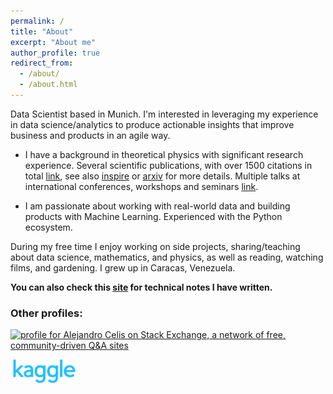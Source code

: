 ```yaml
---
permalink: /
title: "About"
excerpt: "About me"
author_profile: true
redirect_from: 
  - /about/
  - /about.html
---
```


Data Scientist based in Munich. I'm interested in leveraging my experience in data science/analytics to produce actionable insights that improve business and products in an agile way. 

- I have a background in theoretical physics with significant research experience. Several scientific publications, with over 1500 citations in total [link](https://celis.github.io/files/list_of_publications.pdf), see also [inspire](https://labs.inspirehep.net/authors/1189874) or [arxiv](https://arxiv.org/a/celis_a_1.html) for more details. Multiple talks at international conferences, workshops and seminars [link](https://celis.github.io/files/conferences.pdf).   


- I am passionate about working with real-world data and building products with Machine Learning.  Experienced with the Python ecosystem. 


During my free time I enjoy working on side projects, sharing/teaching about data science, mathematics, and physics, as well as reading, watching films, and gardening. I grew up in Caracas, Venezuela.


**You can also check this [site](https://celis.github.io/personal/) for technical notes I have written.**

### Other profiles:


<div style = padding: 70px>
<p>
 <a href="https://stackexchange.com/users/14656958/alejandro-celis"><img src="https://stackexchange.com/users/flair/14656958.png" width="208" height="58" alt="profile for Alejandro Celis on Stack Exchange, a network of free, community-driven Q&amp;A sites" title="profile for Alejandro Celis on Stack Exchange, a network of free, community-driven Q&amp;A sites" /></a>
</p>


<p>
 <a href="https://www.kaggle.com/alejandrocelis"><img src="../images/site-logo.png" width="108" height="38" alt="an online community of data scientists and machine learning practitioners" title="an online community of data scientists and machine learning practitioners"></a>
 </p>
</div>
